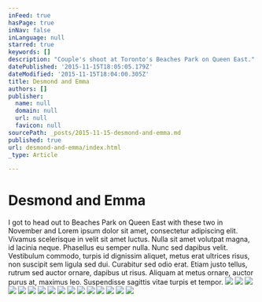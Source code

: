 ```yaml
---
inFeed: true
hasPage: true
inNav: false
inLanguage: null
starred: true
keywords: []
description: "Couple's shoot at Toronto's Beaches Park on Queen East."
datePublished: '2015-11-15T18:05:05.179Z'
dateModified: '2015-11-15T18:04:00.305Z'
title: Desmond and Emma
authors: []
publisher:
  name: null
  domain: null
  url: null
  favicon: null
sourcePath: _posts/2015-11-15-desmond-and-emma.md
published: true
url: desmond-and-emma/index.html
_type: Article

---
```

# Desmond and Emma

I got to head out to Beaches Park on Queen East with these two in November and Lorem ipsum dolor sit amet, consectetur adipiscing elit. Vivamus scelerisque in velit sit amet luctus. Nulla sit amet volutpat magna, id lacinia neque. Phasellus eu semper nulla. Nunc sed dapibus velit. Vestibulum commodo, turpis id dignissim aliquet, metus erat ultrices risus, non suscipit sem ligula sed dui. Curabitur sed odio erat. Etiam justo tellus, rutrum sed auctor ornare, dapibus ut risus. Aliquam at metus ornare, auctor purus at, maximus leo. Suspendisse sagittis vitae turpis et tempor.
![](https://the-grid-user-content.s3-us-west-2.amazonaws.com/197f967a-6cec-42d7-be8f-d3760c35d7dc.jpg)
![](https://the-grid-user-content.s3-us-west-2.amazonaws.com/a3096521-3d0c-454b-9f68-f75d2ad192bb.jpg)
![](https://the-grid-user-content.s3-us-west-2.amazonaws.com/c56a3b1d-5ff3-4936-b9da-df261479ebd0.jpg)
![](https://the-grid-user-content.s3-us-west-2.amazonaws.com/bdcdd96d-a1d4-432b-8b5d-42913b777f2d.jpg)
![](https://the-grid-user-content.s3-us-west-2.amazonaws.com/21ba2b96-4397-4116-8492-532915573627.jpg)
![](https://the-grid-user-content.s3-us-west-2.amazonaws.com/8d81779d-29f4-4864-8833-3249ff133af9.jpg)
![](https://the-grid-user-content.s3-us-west-2.amazonaws.com/f34a2d30-fb12-4cb8-b826-4c4790c949ff.jpg)
![](https://the-grid-user-content.s3-us-west-2.amazonaws.com/7bb23d4e-ded1-4bb8-9a23-1dab07a0c589.jpg)
![](https://the-grid-user-content.s3-us-west-2.amazonaws.com/80c6dffd-fafa-47d4-8e4a-0d8454e44913.jpg)
![](https://the-grid-user-content.s3-us-west-2.amazonaws.com/7e0b32f7-e883-4c41-8ee4-565cb460c7d0.jpg)
![](https://the-grid-user-content.s3-us-west-2.amazonaws.com/6d5b852c-9a3c-49c2-ab88-dd8761167ca9.jpg)
![](https://the-grid-user-content.s3-us-west-2.amazonaws.com/f76ce69f-7e41-4615-987b-1c78197251d7.jpg)
![](https://the-grid-user-content.s3-us-west-2.amazonaws.com/82e7b405-def1-4b20-8d0c-8a9438dae995.jpg)
![](https://the-grid-user-content.s3-us-west-2.amazonaws.com/0bca8552-24a9-418d-b014-604fefd3254d.jpg)
![](https://the-grid-user-content.s3-us-west-2.amazonaws.com/93767802-149b-41e2-8103-1bc2bdc06495.jpg)
![](https://the-grid-user-content.s3-us-west-2.amazonaws.com/03b47707-9605-4294-ba67-8324f07c86fa.jpg)